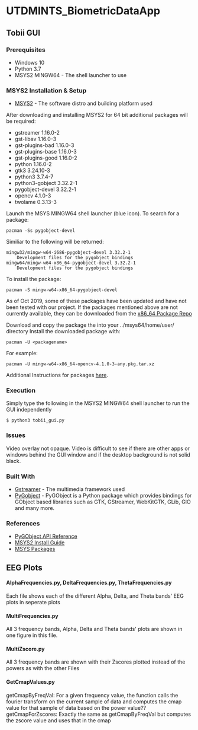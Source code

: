 # UTDMINTS_BiometricDataApp

## Tobii GUI

### Prerequisites

* Windows 10
* Python 3.7
* MSYS2 MINGW64 - The shell launcher to use

### MSYS2 Installation & Setup

* [MSYS2](https://www.msys2.org/) - The software distro and building platform used

After downloading and installing MSYS2 for 64 bit additional packages will be required:
* gstreamer 1.16.0-2
* gst-libav 1.16.0-3
* gst-plugins-bad 1.16.0-3
* gst-plugins-base 1.16.0-3
* gst-plugins-good 1.16.0-2
* python 1.16.0-2
* gtk3 3.24.10-3
* python3 3.7.4-7
* python3-gobject 3.32.2-1
* pygobject-devel 3.32.2-1
* opencv 4.1.0-3
* twolame 0.3.13-3

Launch the MSYS MINGW64 shell launcher (blue icon). To search for a package:
```
pacman -Ss pygobject-devel
```
Similiar to the following will be returned:
```
mingw32/mingw-w64-i686-pygobject-devel 3.32.2-1
    Development files for the pygobject bindings
mingw64/mingw-w64-x86_64-pygobject-devel 3.32.2-1
    Development files for the pygobject bindings
```
To install the package:
```
pacman -S mingw-w64-x86_64-pygobject-devel
```
As of Oct 2019, some of these packages have been updated and have not been tested with our project.
If the packages mentioned above are not currently available, they can be downloaded from the [x86_64 Package Repo](http://repo.msys2.org/mingw/x86_64/)

Download and copy the package the into your ../msys64/home/user/ directory
Install the downloaded package with:
```
pacman -U <packagename>
```
For example:
```
pacman -U mingw-w64-x86_64-opencv-4.1.0-3-any.pkg.tar.xz
```
Additional Instructions for packages [here](https://github.com/msys2/msys2/wiki/Using-packages).

### Execution

Simply type the following in the MSYS2 MINGW64 shell launcher to run the GUI independently

```
$ python3 tobii_gui.py
```

### Issues

Video overlay not opaque. Video is difficult to see if there are other apps or windows behind the GUI window and if the desktop background is not solid black.

### Built With

* [Gstreamer](https://gstreamer.freedesktop.org/documentation/?gi-language=c) - The multimedia framework used
* [PyGobject](https://pygobject.readthedocs.io/en/latest/index.html) - PyGObject is a Python package which provides bindings for GObject based libraries such as GTK, GStreamer, WebKitGTK, GLib, GIO and many more.

### References

* [PyGObject API Reference](https://lazka.github.io/pgi-docs/index.html)
* [MSYS2 Install Guide](https://github.com/msys2/msys2/wiki/MSYS2-installation)
* [MSYS Packages](https://packages.msys2.org/updates)


## EEG Plots
#### AlphaFrequencies.py, DeltaFrequencies.py, ThetaFrequencies.py
Each file shows each of the different Alpha, Delta, and Theta bands' EEG plots in
seperate plots


#### MultiFrequencies.py
All 3 frequency bands, Alpha, Delta and Theta bands' plots are shown in one figure
in this file. 


#### MultiZscore.py
All 3 frequency bands are shown with their Zscores plotted instead of the powers as with
the other Files


#### GetCmapValues.py
getCmapByFreqVal: For a given frequency value, the function calls the fourier transform on the current
sample of data and computes the cmap value for that sample of data based on the power value??
getCmapForZscores: Exactly the same as getCmapByFreqVal but computes the zscore value and uses
that in the cmap

